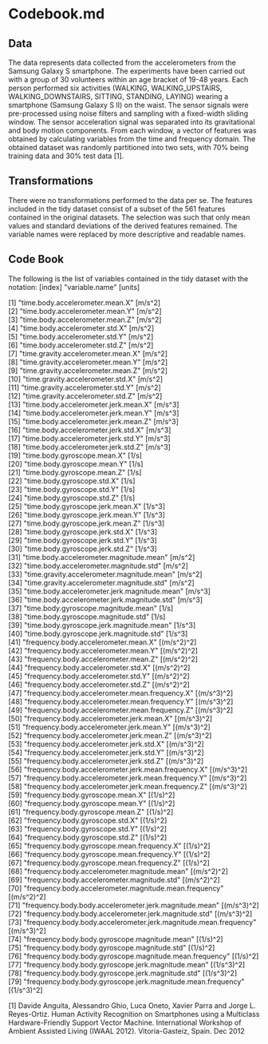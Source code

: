 Codebook.md
=============
 
## Data

The data represents data collected from the accelerometers from the Samsung Galaxy S smartphone.
The experiments have been carried out with a group of 30 volunteers within an age bracket of 19-48 years. Each person performed six activities (WALKING, WALKING_UPSTAIRS, WALKING_DOWNSTAIRS, SITTING, STANDING, LAYING) wearing a smartphone (Samsung Galaxy S II) on the waist.
The sensor signals were pre-processed using noise filters and sampling with a fixed-width sliding window. The sensor acceleration signal was separated into its gravitational and body motion components. From each window, a vector of features was obtained by calculating variables from the time and frequency domain.  The obtained dataset was randomly partitioned into two sets, with 70% being training data and 30% test data [1].

## Transformations
There were no transformations performed to the data per se. The features included in the tidy dataset consist of a subset of the 561 features contained in the original datasets. The selection was such that only mean values and standard deviations of the derived features remained. The variable names were replaced by more descriptive and readable names.

## Code Book

The following is the list of variables contained in the tidy dataset with the notation: [index] "variable.name" [units]

[1] "time.body.accelerometer.mean.X" [m/s^2]                                
 [2] "time.body.accelerometer.mean.Y" [m/s^2]                                
 [3] "time.body.accelerometer.mean.Z" [m/s^2]                                                                 
 [4] "time.body.accelerometer.std.X" [m/s^2]                                                                  
 [5] "time.body.accelerometer.std.Y" [m/s^2]                                                                  
 [6] "time.body.accelerometer.std.Z" [m/s^2]                                                                  
 [7] "time.gravity.accelerometer.mean.X" [m/s^2]                                                              
 [8] "time.gravity.accelerometer.mean.Y" [m/s^2]                                                              
 [9] "time.gravity.accelerometer.mean.Z" [m/s^2]                                                              
[10] "time.gravity.accelerometer.std.X" [m/s^2]                                                               
[11] "time.gravity.accelerometer.std.Y" [m/s^2]                                                               
[12] "time.gravity.accelerometer.std.Z" [m/s^2]                                                               
[13] "time.body.accelerometer.jerk.mean.X" [m/s^3]                                                                                           
[14] "time.body.accelerometer.jerk.mean.Y" [m/s^3]                                                                                                                       
[15] "time.body.accelerometer.jerk.mean.Z" [m/s^3]                                                                                                                       
[16] "time.body.accelerometer.jerk.std.X" [m/s^3]                                                                                                                        
[17] "time.body.accelerometer.jerk.std.Y" [m/s^3]                                                                                                                        
[18] "time.body.accelerometer.jerk.std.Z" [m/s^3]                                                                                                                        
[19] "time.body.gyroscope.mean.X" [1/s]                                 
[20] "time.body.gyroscope.mean.Y" [1/s]                                     
[21] "time.body.gyroscope.mean.Z" [1/s]                                     
[22] "time.body.gyroscope.std.X" [1/s]                                      
[23] "time.body.gyroscope.std.Y" [1/s]                                      
[24] "time.body.gyroscope.std.Z" [1/s]                                      
[25] "time.body.gyroscope.jerk.mean.X" [1/s^3]                                
[26] "time.body.gyroscope.jerk.mean.Y" [1/s^3]                                
[27] "time.body.gyroscope.jerk.mean.Z" [1/s^3]                                
[28] "time.body.gyroscope.jerk.std.X" [1/s^3]                                 
[29] "time.body.gyroscope.jerk.std.Y" [1/s^3]                                 
[30] "time.body.gyroscope.jerk.std.Z" [1/s^3]                                 
[31] "time.body.accelerometer.magnitude.mean" [m/s^2]                         
[32] "time.body.accelerometer.magnitude.std" [m/s^2]                          
[33] "time.gravity.accelerometer.magnitude.mean" [m/s^2]                      
[34] "time.gravity.accelerometer.magnitude.std" [m/s^2]                      
[35] "time.body.accelerometer.jerk.magnitude.mean" [m/s^3]                    
[36] "time.body.accelerometer.jerk.magnitude.std" [m/s^3]                     
[37] "time.body.gyroscope.magnitude.mean" [1/s]                             
[38] "time.body.gyroscope.magnitude.std" [1/s]                              
[39] "time.body.gyroscope.jerk.magnitude.mean" [1/s^3]                        
[40] "time.body.gyroscope.jerk.magnitude.std" [1/s^3]                         
[41] "frequency.body.accelerometer.mean.X" [(m/s^2)^2]                            
[42] "frequency.body.accelerometer.mean.Y" [(m/s^2)^2]                                                       
[43] "frequency.body.accelerometer.mean.Z" [(m/s^2)^2]                                                     
[44] "frequency.body.accelerometer.std.X" [(m/s^2)^2]                                                        
[45] "frequency.body.accelerometer.std.Y" [(m/s^2)^2]                                                        
[46] "frequency.body.accelerometer.std.Z" [(m/s^2)^2]                                                        
[47] "frequency.body.accelerometer.mean.frequency.X" [(m/s^3)^2]                                             
[48] "frequency.body.accelerometer.mean.frequency.Y" [(m/s^3)^2]                                             
[49] "frequency.body.accelerometer.mean.frequency.Z" [(m/s^3)^2]                                            
[50] "frequency.body.accelerometer.jerk.mean.X"  [(m/s^3)^2]                         
[51] "frequency.body.accelerometer.jerk.mean.Y"    [(m/s^3)^2]                     
[52] "frequency.body.accelerometer.jerk.mean.Z"                   [(m/s^3)^2]        
[53] "frequency.body.accelerometer.jerk.std.X"                         [(m/s^3)^2]   
[54] "frequency.body.accelerometer.jerk.std.Y"                         [(m/s^3)^2]   
[55] "frequency.body.accelerometer.jerk.std.Z"                         [(m/s^3)^2]   
[56] "frequency.body.accelerometer.jerk.mean.frequency.X"              [(m/s^3)^2]   
[57] "frequency.body.accelerometer.jerk.mean.frequency.Y"              [(m/s^3)^2]   
[58] "frequency.body.accelerometer.jerk.mean.frequency.Z"              [(m/s^3)^2]   
[59] "frequency.body.gyroscope.mean.X"                                 [(1/s)^2]   
[60] "frequency.body.gyroscope.mean.Y"                                 [(1/s)^2]   
[61] "frequency.body.gyroscope.mean.Z"                                 [(1/s)^2]   
[62] "frequency.body.gyroscope.std.X"                                  [(1/s)^2]   
[63] "frequency.body.gyroscope.std.Y"                                  [(1/s)^2]   
[64] "frequency.body.gyroscope.std.Z"                                  [(1/s)^2]   
[65] "frequency.body.gyroscope.mean.frequency.X"                       [(1/s)^2]   
[66] "frequency.body.gyroscope.mean.frequency.Y"                       [(1/s)^2]   
[67] "frequency.body.gyroscope.mean.frequency.Z"                       [(1/s)^2]   
[68] "frequency.body.accelerometer.magnitude.mean"                     [(m/s^2)^2]   
[69] "frequency.body.accelerometer.magnitude.std"                      [(m/s^2)^2]   
[70] "frequency.body.accelerometer.magnitude.mean.frequency"           [(m/s^2)^2]   
[71] "frequency.body.body.accelerometer.jerk.magnitude.mean"           [(m/s^3)^2]   
[72] "frequency.body.body.accelerometer.jerk.magnitude.std"             [(m/s^3)^2]   
[73] "frequency.body.body.accelerometer.jerk.magnitude.mean.frequency"  [(m/s^3)^2]   
[74] "frequency.body.body.gyroscope.magnitude.mean"                    [(1/s)^2]   
[75] "frequency.body.body.gyroscope.magnitude.std"                     [(1/s)^2]   
[76] "frequency.body.body.gyroscope.magnitude.mean.frequency"          [(1/s)^2]   
[77] "frequency.body.body.gyroscope.jerk.magnitude.mean"               [(1/s^3)^2]   
[78] "frequency.body.body.gyroscope.jerk.magnitude.std"                [(1/s^3)^2]   
[79] "frequency.body.body.gyroscope.jerk.magnitude.mean.frequency"     [(1/s^3)^2]   

[1] Davide Anguita, Alessandro Ghio, Luca Oneto, Xavier Parra and Jorge L. Reyes-Ortiz. Human Activity Recognition on Smartphones using a Multiclass Hardware-Friendly Support Vector Machine. International Workshop of Ambient Assisted Living (IWAAL 2012). Vitoria-Gasteiz, Spain. Dec 2012